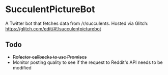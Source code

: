 # SucculentPictureBot
A Twitter bot that fetches data from /r/succulents.
Hosted via Glitch: https://glitch.com/edit/#!/succulentpicturebot

## Todo
* ~~Refactor callbacks to use Promises~~
* Monitor posting quality to see if the request to Reddit's API needs to be modified
